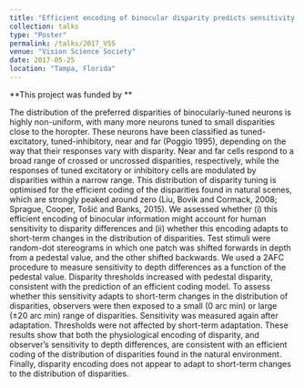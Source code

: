 ```yaml
---
title: "Efficient encoding of binocular disparity predicts sensitivity to depth differences."
collection: talks
type: "Poster"
permalink: /talks/2017_VSS
venue: "Vision Science Society"
date: 2017-05-25
location: "Tampa, Florida"
---
```

**This project was funded by **


The distribution of the preferred disparities of binocularly-tuned neurons is highly non-uniform, with many more neurons tuned to small disparities close to the horopter. These neurons have been classified as tuned-excitatory, tuned-inhibitory, near and far (Poggio 1995), depending on the way that their responses vary with disparity. Near and far cells respond to a broad range of crossed or uncrossed disparities, respectively, while the responses of tuned excitatory or inhibitory cells are modulated by disparities within a narrow range. This distribution of disparity tuning is optimised for the efficient coding of the disparities found in natural scenes, which are strongly peaked around zero (Liu, Bovik and Cormack, 2008; Sprague, Cooper, Tošić and Banks, 2015). We assessed whether (i) this efficient encoding of binocular information might account for human sensitivity to disparity differences and (ii) whether this encoding adapts to short-term changes in the distribution of disparities. Test stimuli were random-dot stereograms in which one patch was shifted forwards in depth from a pedestal value, and the other shifted backwards. We used a 2AFC procedure to measure sensitivity to depth differences as a function of the pedestal value. Disparity thresholds increased with pedestal disparity, consistent with the prediction of an efficient coding model. To assess whether this sensitivity adapts to short-term changes in the distribution of disparities, observers were then exposed to a small (0 arc min) or large (±20 arc min) range of disparities. Sensitivity was measured again after adaptation. Thresholds were not affected by short-term adaptation. These results show that both the physiological encoding of disparity, and observer’s sensitivity to depth differences, are consistent with an efficient coding of the distribution of disparities found in the natural environment.  Finally, disparity encoding does not appear to adapt to short-term changes to the distribution of disparities.
